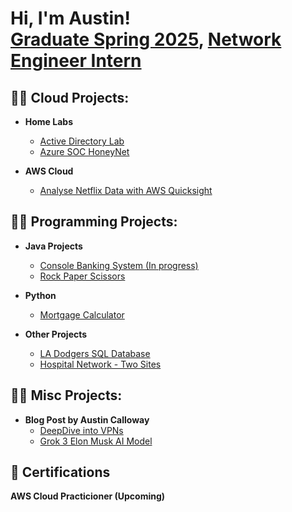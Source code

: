 <h1>Hi, I'm Austin! <br/><a href="https://github.com/AustinCal">Graduate Spring 2025</a>, <a href="https://www.linkedin.com/in/austin-calloway-2b40581bb">Network Engineer Intern</a>

<h2>👨‍💻 Cloud Projects:</h2>

- <b>Home Labs</b>
  - [Active Directory Lab](https://github.com/AustinCal/Active-Directory-Add-Users-via-PowerShell-/blob/main/README.md)
  - [Azure SOC HoneyNet](https://github.com/AustinCal/Azure-SOC-Honeynet)

- <b>AWS Cloud</b>
  - [Analyse Netflix Data with AWS Quicksight]()  

 
 <h2>👨‍💻 Programming Projects:</h2>

- <b>Java Projects</b>
  - [Console Banking System (In progress)]()
  - [Rock Paper Scissors](https://github.com/AustinCal/Rock-Paper-Scissors/blob/main/Java%20Rock%20Paper%20Scissors.java)
 
- <b>Python</b>
  - [Mortgage Calculator](https://github.com/AustinCal/MortgageCalc)

- <b>Other Projects</b>
  - [LA Dodgers SQL Database](https://github.com/AustinCal/LA-Dodgers-SQL-Database)
  - [Hospital Network - Two Sites](https://github.com/AustinCal/Hospital-Network-2-Sites/blob/main/Screenshot%202025-02-22%20103432.png)

<h2>👨‍💻 Misc Projects:</h2>

- <b>Blog Post by Austin Calloway</b>
  - [DeepDive into VPNs](https://github.com/AustinCal/Deep-Dive-into-VPNs)
  - [Grok 3 Elon Musk AI Model](https://github.com/AustinCal/Grok-3-Elon-Musk-AI-Model)


<h2>🤳 Certifications</h2>
<b>AWS Cloud Practicioner (Upcoming)</b>
